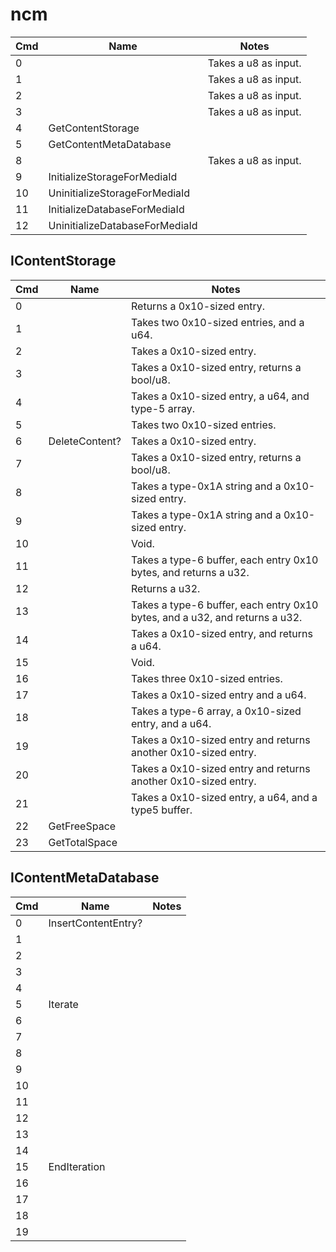# ncm

| Cmd | Name                           | Notes                |
| --- | ------------------------------ | -------------------- |
| 0   |                                | Takes a u8 as input. |
| 1   |                                | Takes a u8 as input. |
| 2   |                                | Takes a u8 as input. |
| 3   |                                | Takes a u8 as input. |
| 4   | GetContentStorage              |                      |
| 5   | GetContentMetaDatabase         |                      |
| 8   |                                | Takes a u8 as input. |
| 9   | InitializeStorageForMediaId    |                      |
| 10  | UninitializeStorageForMediaId  |                      |
| 11  | InitializeDatabaseForMediaId   |                      |
| 12  | UninitializeDatabaseForMediaId |                      |

## IContentStorage

| Cmd | Name           | Notes                                                                       |
| --- | -------------- | --------------------------------------------------------------------------- |
| 0   |                | Returns a 0x10-sized entry.                                                 |
| 1   |                | Takes two 0x10-sized entries, and a u64.                                    |
| 2   |                | Takes a 0x10-sized entry.                                                   |
| 3   |                | Takes a 0x10-sized entry, returns a bool/u8.                                |
| 4   |                | Takes a 0x10-sized entry, a u64, and type-5 array.                          |
| 5   |                | Takes two 0x10-sized entries.                                               |
| 6   | DeleteContent? | Takes a 0x10-sized entry.                                                   |
| 7   |                | Takes a 0x10-sized entry, returns a bool/u8.                                |
| 8   |                | Takes a type-0x1A string and a 0x10-sized entry.                            |
| 9   |                | Takes a type-0x1A string and a 0x10-sized entry.                            |
| 10  |                | Void.                                                                       |
| 11  |                | Takes a type-6 buffer, each entry 0x10 bytes, and returns a u32.            |
| 12  |                | Returns a u32.                                                              |
| 13  |                | Takes a type-6 buffer, each entry 0x10 bytes, and a u32, and returns a u32. |
| 14  |                | Takes a 0x10-sized entry, and returns a u64.                                |
| 15  |                | Void.                                                                       |
| 16  |                | Takes three 0x10-sized entries.                                             |
| 17  |                | Takes a 0x10-sized entry and a u64.                                         |
| 18  |                | Takes a type-6 array, a 0x10-sized entry, and a u64.                        |
| 19  |                | Takes a 0x10-sized entry and returns another 0x10-sized entry.              |
| 20  |                | Takes a 0x10-sized entry and returns another 0x10-sized entry.              |
| 21  |                | Takes a 0x10-sized entry, a u64, and a type5 buffer.                        |
| 22  | GetFreeSpace   |                                                                             |
| 23  | GetTotalSpace  |                                                                             |

## IContentMetaDatabase

| Cmd | Name                | Notes |
| --- | ------------------- | ----- |
| 0   | InsertContentEntry? |       |
| 1   |                     |       |
| 2   |                     |       |
| 3   |                     |       |
| 4   |                     |       |
| 5   | Iterate             |       |
| 6   |                     |       |
| 7   |                     |       |
| 8   |                     |       |
| 9   |                     |       |
| 10  |                     |       |
| 11  |                     |       |
| 12  |                     |       |
| 13  |                     |       |
| 14  |                     |       |
| 15  | EndIteration        |       |
| 16  |                     |       |
| 17  |                     |       |
| 18  |                     |       |
| 19  |                     |       |
